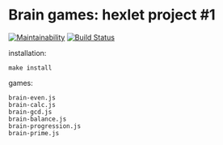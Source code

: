 # Brain games: hexlet project #1
[![Maintainability](https://api.codeclimate.com/v1/badges/61d2e260457a20a69be9/maintainability)](https://codeclimate.com/github/Dein1/project-lvl1-s168/maintainability)
[![Build Status](https://travis-ci.org/Dein1/project-lvl1-s168.svg?branch=master)](https://travis-ci.org/Dein1/project-lvl1-s168)

installation:
```
make install
```

games:
``` 
brain-even.js
brain-calc.js
brain-gcd.js
brain-balance.js
brain-progression.js
brain-prime.js
```